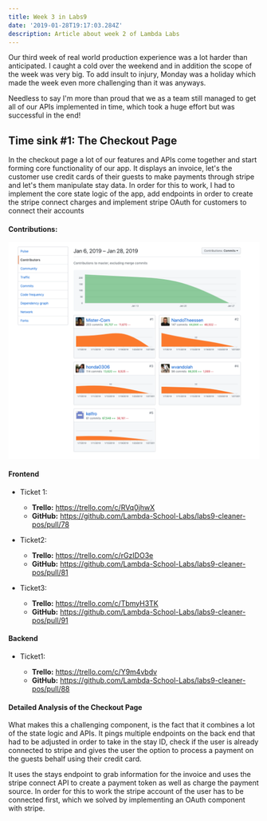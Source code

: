 ```yaml
---
title: Week 3 in Labs9
date: '2019-01-28T19:17:03.284Z'
description: Article about week 2 of Lambda Labs
---
```


Our third week of real world production experience was a lot harder than anticipated.
I caught a cold over the weekend and in addition the scope of the week was very big.
To add insult to injury, Monday was a holiday which made the week even more challenging
than it was anyways.

Needless to say I'm more than proud that we as a team still managed to get all of our
APIs implemented in time, which took a huge effort but was successful in the end!

## Time sink #1: The Checkout Page

In the checkout page a lot of our features and APIs come together and start forming core
functionality of our app.
It displays an invoice, let's the customer use credit cards of their guests to make payments
through stripe and let's them manipulate stay data.
In order for this to work, I had to implement the core state logic of the app, add endpoints
in order to create the stripe connect charges and implement stripe OAuth for customers to connect their accounts

#### Contributions:

![Contribution Graph of the cleaner-pos team](./Github-Contributions.jpg)

#### Frontend

- Ticket 1:

  - **Trello:** https://trello.com/c/RVq0jhwX
  - **GitHub:** https://github.com/Lambda-School-Labs/labs9-cleaner-pos/pull/78

- Ticket2:

  - **Trello:** https://trello.com/c/rGzIDO3e
  - **GitHub:** https://github.com/Lambda-School-Labs/labs9-cleaner-pos/pull/81

- Ticket3:
  - **Trello:** https://trello.com/c/TbmyH3TK
  - **GitHub:** https://github.com/Lambda-School-Labs/labs9-cleaner-pos/pull/91

#### Backend

- Ticket1:

  - **Trello:** https://trello.com/c/Y9m4vbdv
  - **GitHub:** https://github.com/Lambda-School-Labs/labs9-cleaner-pos/pull/88

#### Detailed Analysis of the Checkout Page

What makes this a challenging component, is the fact that it combines a lot of the state logic and APIs.
It pings multiple endpoints on the back end that had to be adjusted in order to take in the stay ID,
check if the user is already connected to stripe and gives the user the option to process a payment on the
guests behalf using their credit card.

It uses the stays endpoint to grab information for the invoice and uses the stripe connect API to create a payment
token as well as charge the payment source.
In order for this to work the stripe account of the user has to be connected first, which we solved by implementing
an OAuth component with stripe.
